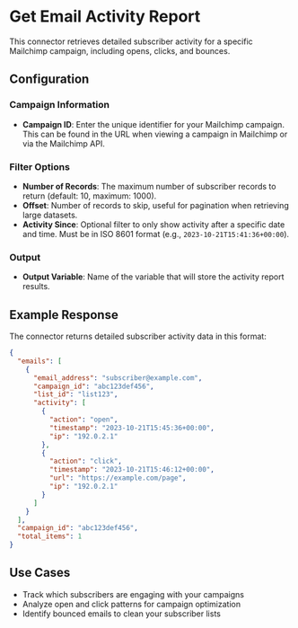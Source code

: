# Get Email Activity Report

This connector retrieves detailed subscriber activity for a specific Mailchimp campaign, including opens, clicks, and bounces.

## Configuration

### Campaign Information
- **Campaign ID**: Enter the unique identifier for your Mailchimp campaign. This can be found in the URL when viewing a campaign in Mailchimp or via the Mailchimp API.

### Filter Options
- **Number of Records**: The maximum number of subscriber records to return (default: 10, maximum: 1000).
- **Offset**: Number of records to skip, useful for pagination when retrieving large datasets.
- **Activity Since**: Optional filter to only show activity after a specific date and time. Must be in ISO 8601 format (e.g., `2023-10-21T15:41:36+00:00`).

### Output
- **Output Variable**: Name of the variable that will store the activity report results.

## Example Response

The connector returns detailed subscriber activity data in this format:

```json
{
  "emails": [
    {
      "email_address": "subscriber@example.com",
      "campaign_id": "abc123def456",
      "list_id": "list123",
      "activity": [
        {
          "action": "open",
          "timestamp": "2023-10-21T15:45:36+00:00",
          "ip": "192.0.2.1"
        },
        {
          "action": "click",
          "timestamp": "2023-10-21T15:46:12+00:00",
          "url": "https://example.com/page",
          "ip": "192.0.2.1"
        }
      ]
    }
  ],
  "campaign_id": "abc123def456",
  "total_items": 1
}
```

## Use Cases
- Track which subscribers are engaging with your campaigns
- Analyze open and click patterns for campaign optimization
- Identify bounced emails to clean your subscriber lists